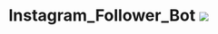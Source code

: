 # Instagram_Follower_Bot <a href="https://hits.seeyoufarm.com"><img src="https://hits.seeyoufarm.com/api/count/incr/badge.svg?url=https%3A%2F%2Fgithub.com%2Fbaka9131%2FInstagram_Follower_Bot&count_bg=%2379C83D&title_bg=%23555555&icon=&icon_color=%23E7E7E7&title=hits&edge_flat=false"/></a>
